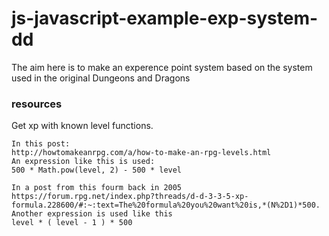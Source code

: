 # js-javascript-example-exp-system-dd

The aim here is to make an experence point system based on the system used in the original Dungeons and Dragons


### resources

Get xp with known level functions.

```
In this post:
http://howtomakeanrpg.com/a/how-to-make-an-rpg-levels.html
An expression like this is used:
500 * Math.pow(level, 2) - 500 * level
```

```
In a post from this fourm back in 2005
https://forum.rpg.net/index.php?threads/d-d-3-3-5-xp-formula.228600/#:~:text=The%20formula%20you%20want%20is,*(N%2D1)*500.
Another expression is used like this
level * ( level - 1 ) * 500
```
